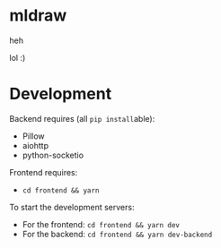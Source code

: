 # mldraw

heh

lol :)

# Development
Backend requires (all `pip install`able):
* Pillow
* aiohttp
* python-socketio

Frontend requires:
* `cd frontend && yarn`

To start the development servers:
* For the frontend: `cd frontend && yarn dev`
* For the backend: `cd frontend && yarn dev-backend`
